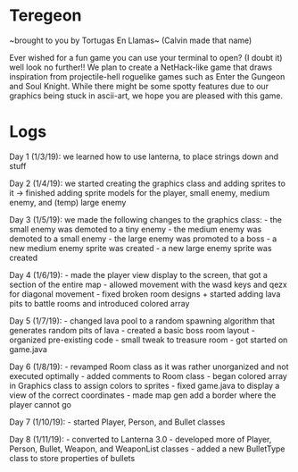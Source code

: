# Teregeon 
  \~brought to you by Tortugas En Llamas~ (Calvin made that name)
  
Ever wished for a fun game you can use your terminal to open? (I doubt it) well look no further!! We plan to create a NetHack-like game that draws inspiration from projectile-hell roguelike games such as Enter the Gungeon and Soul Knight. While there might be some spotty features due to our graphics being stuck in ascii-art, we hope you are pleased with this game.

# Logs
<p>Day 1 (1/3/19):
  we learned how to use lanterna, to place strings down and stuff
 </p>
<p>Day 2 (1/4/19):
  we started creating the graphics class and adding sprites to it
  -> finished adding sprite models for the player, small enemy, medium enemy, and (temp) large enemy
</p>
<p>Day 3 (1/5/19):
  we made the following changes to the graphics class:
  - the small enemy was demoted to a tiny enemy
  - the medium enemy was demoted to a small enemy
  - the large enemy was promoted to a boss
  - a new medium enemy sprite was created
  - a new large enemy sprite was created
 </p>
<p>Day 4 (1/6/19):
  - made the player view display to the screen, that got a section of the entire map
  - allowed movement with the wasd keys and qezx for diagonal movement
  - fixed broken room designs + started adding lava pits to battle rooms and introduced colored array
</p>
<p>Day 5 (1/7/19):
  - changed lava pool to a random spawning algorithm that generates random pits of lava
  - created a basic boss room layout
  - organized pre-existing code
  - small tweak to treasure room
  - got started on game.java
</p>
<p>Day 6 (1/8/19):
  - revamped Room class as it was rather unorganized and not executed optimally
  - added comments to Room class
  - began colored array in Graphics class to assign colors to sprites
  - fixed game.java to display a view of the correct coordinates 
  - made map gen add a border where the player cannot go
</p>
<p>Day 7 (1/10/19):
  - started Player, Person, and Bullet classes
</p>
<p>Day 8 (1/11/19):
  - converted to Lanterna 3.0
  - developed more of Player, Person, Bullet, Weapon, and WeaponList classes
  - added a new BulletType class to store properties of bullets
</p>
